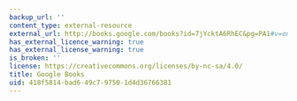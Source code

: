 ```yaml
---
backup_url: ''
content_type: external-resource
external_url: http://books.google.com/books?id=7jYcktA6RhEC&pg=PA1#v=onepage
has_external_licence_warning: true
has_external_license_warning: true
is_broken: ''
license: https://creativecommons.org/licenses/by-nc-sa/4.0/
title: Google Books
uid: 418f5814-bad6-49c7-9750-1d4d36766381
---
```


